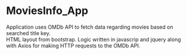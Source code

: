 # MoviesInfo_App  
Application uses OMDb API to fetch data regarding movies based on searched title key.  
HTML layout from bootstrap. Logic written in javascrip and jquery along with Axios for making HTTP requests to the OMDb API.  
